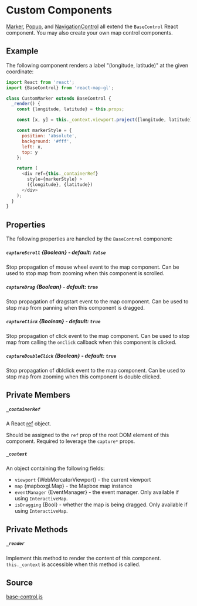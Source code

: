 # Custom Components

[Marker](/docs/components/marker.md),
[Popup](/docs/components/popup.md), and
[NavigationControl](/docs/components/navigation-control.md)
all extend the `BaseControl` React component. You may also create your own map control components.

## Example

The following component renders a label "(longitude, latitude)" at the given coordinate:

```js
import React from 'react';
import {BaseControl} from 'react-map-gl';

class CustomMarker extends BaseControl {
  _render() {
    const {longitude, latitude} = this.props;

    const [x, y] = this._context.viewport.project([longitude, latitude]);

    const markerStyle = {
      position: 'absolute',
      background: '#fff',
      left: x,
      top: y
    };

    return (
      <div ref={this._containerRef}
        style={markerStyle} >
        ({longitude}, {latitude})
      </div>
    );
  }
}
```

## Properties

The following properties are handled by the `BaseControl` component:

##### `captureScroll` {Boolean} - default: `false`
Stop propagation of mouse wheel event to the map component. Can be used to stop map from zooming when this component is scrolled.

##### `captureDrag` {Boolean} - default: `true`
Stop propagation of dragstart event to the map component. Can be used to stop map from panning when this component is dragged.

##### `captureClick` {Boolean} - default: `true`
Stop propagation of click event to the map component. Can be used to stop map from calling the `onClick` callback when this component is clicked.

##### `captureDoubleClick` {Boolean} - default: `true`
Stop propagation of dblclick event to the map component. Can be used to stop map from zooming when this component is double clicked.

## Private Members

##### `_containerRef`

A React [ref](https://reactjs.org/docs/refs-and-the-dom.html#creating-refs) object.

Should be assigned to the `ref` prop of the root DOM element of this component. Required to leverage the `capture*` props.

##### `_context`

An object containing the following fields:

- `viewport` {WebMercatorViewport} - the current viewport
- `map` {mapboxgl.Map} - the Mapbox map instance
- `eventManager` {EventManager} - the event manager. Only available if using `InteractiveMap`.
- `isDragging` {Bool} - whether the map is being dragged. Only available if using `InteractiveMap`.


## Private Methods

##### `_render`

Implement this method to render the content of this component. `this._context` is accessible when this method is called.


## Source
[base-control.js](https://github.com/uber/react-map-gl/tree/4.1-release/src/components/base-control.js)
